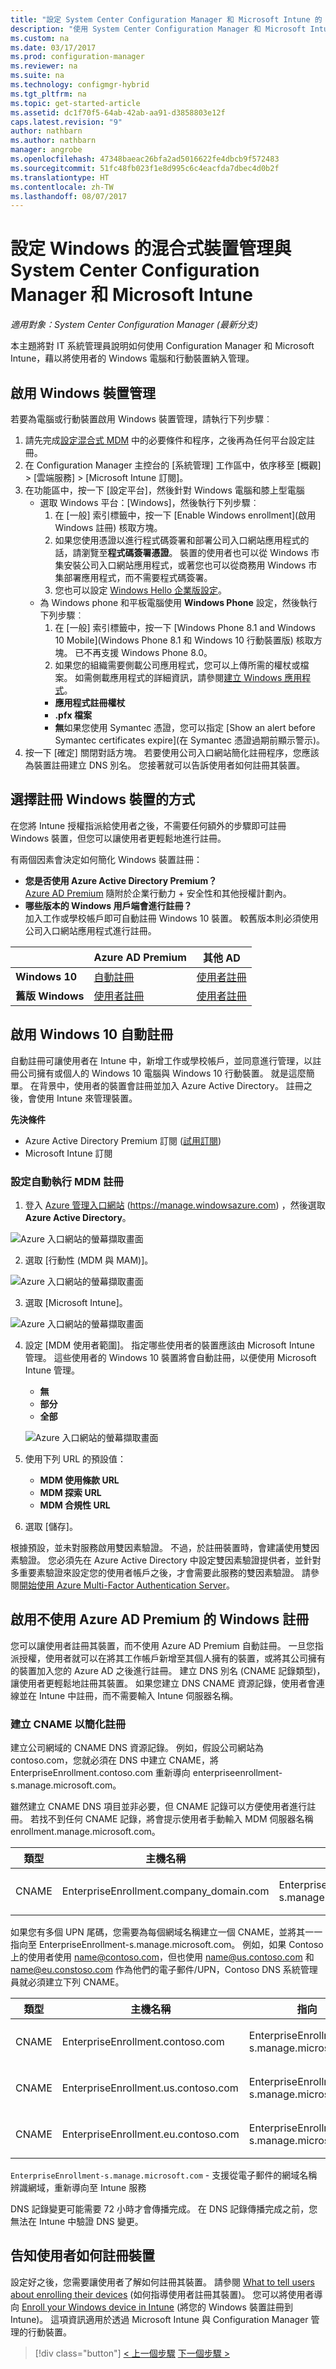```yaml
---
title: "設定 System Center Configuration Manager 和 Microsoft Intune 的 Windows 混合式裝置管理 | Microsoft Docs"
description: "使用 System Center Configuration Manager 和 Microsoft Intune 設定 Windows 裝置管理。"
ms.custom: na
ms.date: 03/17/2017
ms.prod: configuration-manager
ms.reviewer: na
ms.suite: na
ms.technology: configmgr-hybrid
ms.tgt_pltfrm: na
ms.topic: get-started-article
ms.assetid: dc1f70f5-64ab-42ab-aa91-d3858803e12f
caps.latest.revision: "9"
author: nathbarn
ms.author: nathbarn
manager: angrobe
ms.openlocfilehash: 47348baeac26bfa2ad5016622fe4dbcb9f572483
ms.sourcegitcommit: 51fc48fb023f1e8d995c6c4eacfda7dbec4d0b2f
ms.translationtype: HT
ms.contentlocale: zh-TW
ms.lasthandoff: 08/07/2017
---
```

# <a name="set-up-windows-hybrid-device-management-with-system-center-configuration-manager-and-microsoft-intune"></a>設定 Windows 的混合式裝置管理與 System Center Configuration Manager 和 Microsoft Intune

*適用對象：System Center Configuration Manager (最新分支)*

本主題將對 IT 系統管理員說明如何使用 Configuration Manager 和 Microsoft Intune，藉以將使用者的 Windows 電腦和行動裝置納入管理。

## <a name="enable-windows-device-management"></a>啟用 Windows 裝置管理
若要為電腦或行動裝置啟用 Windows 裝置管理，請執行下列步驟︰

1.  請先完成[設定混合式 MDM](setup-hybrid-mdm.md) 中的必要條件和程序，之後再為任何平台設定註冊。  
2.  在 Configuration Manager 主控台的 [系統管理] 工作區中，依序移至 [概觀] > [雲端服務] > [Microsoft Intune 訂閱]。  
3.  在功能區中，按一下 [設定平台]，然後針對 Windows 電腦和膝上型電腦
    - 選取 Windows 平台：[Windows]，然後執行下列步驟︰
      1. 在 [一般]  索引標籤中，按一下 [Enable Windows enrollment]\(啟用 Windows 註冊) 核取方塊。
      2. 如果您使用憑證以進行程式碼簽署和部署公司入口網站應用程式的話，請瀏覽至**程式碼簽署憑證**。 裝置的使用者也可以從 Windows 市集安裝公司入口網站應用程式，或著您也可以從商務用 Windows 市集部署應用程式，而不需要程式碼簽署。
      3. 您也可以設定 [Windows Hello 企業版設定](windows-hello-for-business-settings.md)。
    - 為 Windows phone 和平板電腦使用 **Windows Phone** 設定，然後執行下列步驟︰
      1. 在 [一般] 索引標籤中，按一下 [Windows Phone 8.1 and Windows 10 Mobile]\(Windows Phone 8.1 和 Windows 10 行動裝置版) 核取方塊。 已不再支援 Windows Phone 8.0。
      2. 如果您的組織需要側載公司應用程式，您可以上傳所需的權杖或檔案。 如需側載應用程式的詳細資訊，請參閱[建立 Windows 應用程式](https://docs.microsoft.com/sccm/apps/get-started/creating-windows-applications)。
        - **應用程式註冊權杖**
        - **.pfx 檔案**
        - **無**如果您使用 Symantec 憑證，您可以指定 [Show an alert before Symantec certificates expire]\(在 Symantec 憑證過期前顯示警示)。
4. 按一下 [確定]  關閉對話方塊。  若要使用公司入口網站簡化註冊程序，您應該為裝置註冊建立 DNS 別名。 您接著就可以告訴使用者如何註冊其裝置。

## <a name="choose-how-to-enroll-windows-devices"></a>選擇註冊 Windows 裝置的方式

在您將 Intune 授權指派給使用者之後，不需要任何額外的步驟即可註冊 Windows 裝置，但您可以讓使用者更輕鬆地進行註冊。

有兩個因素會決定如何簡化 Windows 裝置註冊：
- **您是否使用 Azure Active Directory Premium？** <br>[Azure AD Premium](https://docs.microsoft.com/azure/active-directory/active-directory-get-started-premium) 隨附於企業行動力 + 安全性和其他授權計劃內。
- **哪些版本的 Windows 用戶端會進行註冊？** <br>加入工作或學校帳戶即可自動註冊 Windows 10 裝置。 較舊版本則必須使用公司入口網站應用程式進行註冊。

||**Azure AD Premium**|**其他 AD**|
|----------|---------------|---------------|  
|**Windows 10**|[自動註冊](#enable-windows-10-automatic-enrollment) |[使用者註冊](#enable-windows-enrollment-without-azure-ad-premium)|
|**舊版 Windows**|[使用者註冊](#enable-windows-enrollment-without-azure-ad-premium)|[使用者註冊](#enable-windows-enrollment-without-azure-ad-premium)|

## <a name="enable-windows-10-automatic-enrollment"></a>啟用 Windows 10 自動註冊

自動註冊可讓使用者在 Intune 中，新增工作或學校帳戶，並同意進行管理，以註冊公司擁有或個人的 Windows 10 電腦與 Windows 10 行動裝置。 就是這麼簡單。 在背景中，使用者的裝置會註冊並加入 Azure Active Directory。 註冊之後，會使用 Intune 來管理裝置。

**先決條件**
- Azure Active Directory Premium 訂閱 ([試用訂閱](http://go.microsoft.com/fwlink/?LinkID=816845))
- Microsoft Intune 訂閱


### <a name="configure-automatic-mdm-enrollment"></a>設定自動執行 MDM 註冊

1. 登入 [Azure 管理入口網站](https://portal.azure.com) (https://manage.windowsazure.com) ，然後選取 **Azure Active Directory**。

  ![Azure 入口網站的螢幕擷取畫面](../media/auto-enroll-azure-main.png)

2. 選取 [行動性 (MDM 與 MAM)]。

  ![Azure 入口網站的螢幕擷取畫面](../media/auto-enroll-mdm.png)

3. 選取 [Microsoft Intune]。

  ![Azure 入口網站的螢幕擷取畫面](../media/auto-enroll-intune.png)

4. 設定 [MDM 使用者範圍]。 指定哪些使用者的裝置應該由 Microsoft Intune 管理。 這些使用者的 Windows 10 裝置將會自動註冊，以便使用 Microsoft Intune 管理。

    - **無**
    - **部分**
    - **全部**

   ![Azure 入口網站的螢幕擷取畫面](../media/auto-enroll-scope.png)

5. 使用下列 URL 的預設值：
    - **MDM 使用條款 URL**
    - **MDM 探索 URL**
    - **MDM 合規性 URL**

6. 選取 [儲存]。


根據預設，並未對服務啟用雙因素驗證。 不過，於註冊裝置時，會建議使用雙因素驗證。 您必須先在 Azure Active Directory 中設定雙因素驗證提供者，並針對多重要素驗證來設定您的使用者帳戶之後，才會需要此服務的雙因素驗證。 請參閱[開始使用 Azure Multi-Factor Authentication Server](https://docs.microsoft.com/azure/multi-factor-authentication/multi-factor-authentication-get-started-cloud)。

## <a name="enable-windows-enrollment-without-azure-ad-premium"></a>啟用不使用 Azure AD Premium 的 Windows 註冊
您可以讓使用者註冊其裝置，而不使用 Azure AD Premium 自動註冊。 一旦您指派授權，使用者就可以在將其工作帳戶新增至其個人擁有的裝置，或將其公司擁有的裝置加入您的 Azure AD 之後進行註冊。 建立 DNS 別名 (CNAME 記錄類型)，讓使用者更輕鬆地註冊其裝置。 如果您建立 DNS CNAME 資源記錄，使用者會連線並在 Intune 中註冊，而不需要輸入 Intune 伺服器名稱。

### <a name="create-cnames-to-simplify-enrollment"></a>建立 CNAME 以簡化註冊
建立公司網域的 CNAME DNS 資源記錄。 例如，假設公司網站為 contoso.com，您就必須在 DNS 中建立 CNAME，將 EnterpriseEnrollment.contoso.com 重新導向 enterpriseenrollment-s.manage.microsoft.com。

雖然建立 CNAME DNS 項目並非必要，但 CNAME 記錄可以方便使用者進行註冊。 若找不到任何 CNAME 記錄，將會提示使用者手動輸入 MDM 伺服器名稱 enrollment.manage.microsoft.com。

|類型|主機名稱|指向|TTL|  
|----------|---------------|---------------|---|
|CNAME|EnterpriseEnrollment.company_domain.com|EnterpriseEnrollment-s.manage.microsoft.com| 1 小時|

如果您有多個 UPN 尾碼，您需要為每個網域名稱建立一個 CNAME，並將其一一指向至 EnterpriseEnrollment-s.manage.microsoft.com。 例如，如果 Contoso 上的使用者使用 name@contoso.com，但也使用 name@us.contoso.com 和 name@eu.constoso.com 作為他們的電子郵件/UPN，Contoso DNS 系統管理員就必須建立下列 CNAME。

|類型|主機名稱|指向|TTL|  
|----------|---------------|---------------|---|
|CNAME|EnterpriseEnrollment.contoso.com|EnterpriseEnrollment-s.manage.microsoft.com|1 小時|
|CNAME|EnterpriseEnrollment.us.contoso.com|EnterpriseEnrollment-s.manage.microsoft.com|1 小時|
|CNAME|EnterpriseEnrollment.eu.contoso.com|EnterpriseEnrollment-s.manage.microsoft.com| 1 小時|

`EnterpriseEnrollment-s.manage.microsoft.com` - 支援從電子郵件的網域名稱辨識網域，重新導向至 Intune 服務

DNS 記錄變更可能需要 72 小時才會傳播完成。 在 DNS 記錄傳播完成之前，您無法在 Intune 中驗證 DNS 變更。

## <a name="tell-users-how-to-enroll-devices"></a>告知使用者如何註冊裝置  

 設定好之後，您需要讓使用者了解如何註冊其裝置。 請參閱 [What to tell users about enrolling their devices](https://docs.microsoft.com/intune/deploy-use/what-to-tell-your-end-users-about-using-microsoft-intune) (如何指導使用者註冊其裝置)。 您可以將使用者導向 [Enroll your Windows device in Intune](https://docs.microsoft.com/intune/enduser/enroll-your-device-in-intune-windows) (將您的 Windows 裝置註冊到 Intune)。 這項資訊適用於透過 Microsoft Intune 與 Configuration Manager 管理的行動裝置。

> [!div class="button"]
[< 上一個步驟](create-service-connection-point.md)  [下一個步驟 >](set-up-additional-management.md)
